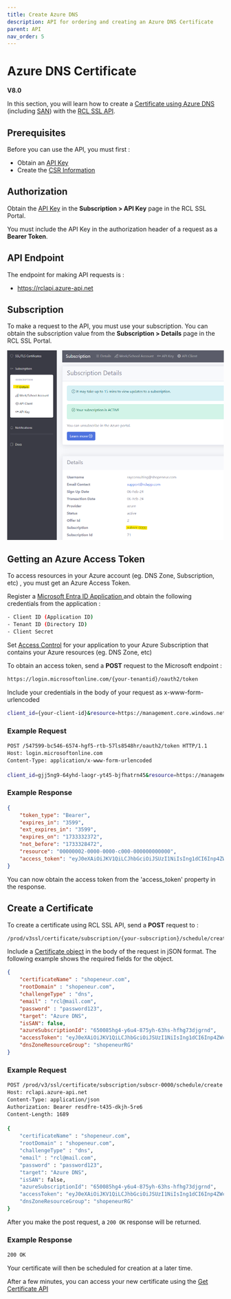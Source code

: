```yaml
---
title: Create Azure DNS
description: API for ordering and creating an Azure DNS Certificate
parent: API
nav_order: 5
---
```


# Azure DNS Certificate
**V8.0**

In this section, you will learn how to create a [Certificate using Azure DNS](../portal/azure-dns.md) (including [SAN](../portal/azure-dns-san.md)) with the [RCL SSL API](./api.md).

## Prerequisites

Before you can use the API, you must first :

- Obtain an [API Key](./authorization.md)
- Create the [CSR Information](../portal/csr-info.md)

## Authorization

Obtain the [API Key](./authorization.md) in the **Subscription > API Key** page in the RCL SSL Portal.

You must include the API Key in the authorization header of a request as a **Bearer Token**.

## API Endpoint

The endpoint for making API requests is :

- https://rclapi.azure-api.net

## Subscription

To make a request to the API, you must use your subscription. You can obtain the subscription value from the **Subscription > Details** page in the RCL SSL Portal.

![image](../images/api_authorization/subscription.png)

## Getting an Azure Access Token

To access resources in your Azure account (eg. DNS Zone, Subscription, etc) , you must get an Azure Access Token.

Register a [Microsoft Entra ID Application ](../authorization/aad-application.md) and obtain the following credentials from the application :

```bash
- Client ID (Application ID)
- Tenant ID (Directory ID)
- Client Secret
```

Set [Access Control](../authorization/access-control-app.md) for your application to your Azure Subscription that contains
your Azure resources (eg. DNS Zone, etc)

To obtain an access token, send a **POST** request to the Microsoft endpoint :

```bash
https://login.microsoftonline.com/{your-tenantid}/oauth2/token
```

Include your credentials in the body of your request as x-www-form-urlencoded

```bash
client_id={your-client-id}&resource=https://management.core.windows.net&client_secret={your-client-secret}&grant_type=client_credentials
```

### Example Request

```bash
POST /547599-bc546-6574-hgf5-rtb-57ls8548hr/oauth2/token HTTP/1.1
Host: login.microsoftonline.com
Content-Type: application/x-www-form-urlencoded

client_id=gjj5ng9-64yhd-laogr-yt45-bjfhatrn45&resource=https://management.core.windows.net&client_secret=djfFrD~7tyHFDSmf_jdfvepgn_hhdbrgr3uHSvd&grant_type=client_credentials

```

### Example Response

```json
{
    "token_type": "Bearer",
    "expires_in": "3599",
    "ext_expires_in": "3599",
    "expires_on": "1733332372",
    "not_before": "1733328472",
    "resource": "00000002-0000-0000-c000-000000000000",
    "access_token": "eyJ0eXAiOiJKV1QiLCJhbGciOiJSUzI1NiIsIng1dCI6Inp4ZWcyV09OcFRrd041R21lWWN1VGR0QzZKMCIsImtpZCI6Inp4ZWcyV09OcFRrd041R21lWWN1VGR0QzZKMCJ9.eyJhdWQiOiIwMDAwMDAwMi0wMDAwLTAwMDAtYzAwMC0wMDAwMDAwMDAwMDAiLCJpc3MiOiJodHRwczo"
}
```

You can now obtain the access token from the 'access_token' property in the response.

## Create a Certificate

To create a certificate using RCL SSL API, send a **POST** request to :

```bash
/prod/v3ssl/certificate/subscription/{your-subscription}/schedule/create
```

Include a [Certificate object](./certificate-object.md) in the body of the request in jSON format. The following example shows the required fields for the object.

```json
{
    "certificateName" : "shopeneur.com",
    "rootDomain" : "shopeneur.com",
    "challengeType" : "dns",
    "email" : "rcl@mail.com",
    "password" : "password123",
    "target": "Azure DNS",
    "isSAN": false,
    "azureSubscriptionId": "650085hg4-y6u4-875yh-63hs-hfhg73djgrnd",
    "accessToken": "eyJ0eXAiOiJKV1QiLCJhbGciOiJSUzI1NiIsIng1dCI6Inp4ZWcyV09OcFRrd041R21lWWN1VGR0QzZKMCIsImtpZCI6Inp4ZWcyV09OcFRrd041R21lWWN1VGR0QzZKMCJ9.eyJhdWQi76SIKOJw",
    "dnsZoneResourceGroup": "shopeneurRG"
}
```
### Example Request

```bash
POST /prod/v3/ssl/certificate/subscription/subscr-0000/schedule/create HTTP/1.1
Host: rclapi.azure-api.net
Content-Type: application/json
Authorization: Bearer resdfre-t435-dkjh-5re6
Content-Length: 1689

{
    "certificateName" : "shopeneur.com",
    "rootDomain" : "shopeneur.com",
    "challengeType" : "dns",
    "email" : "rcl@mail.com",
    "password" : "password123",
    "target": "Azure DNS",
    "isSAN": false,
    "azureSubscriptionId": "650085hg4-y6u4-875yh-63hs-hfhg73djgrnd",
    "accessToken": "eyJ0eXAiOiJKV1QiLCJhbGciOiJSUzI1NiIsIng1dCI6Inp4ZWcyV09OcFRrd041R21lWWN1VGR0QzZKMCIsImtpZCI6Inp4ZWcyV09OcFRrd041R21lWWN1VGR0QzZKMCJ9.eyJhdWQi76SIKOJw",
    "dnsZoneResourceGroup": "shopeneurRG"
}
```

After you make the post request, a ```200 OK``` response will be returned. 

### Example Response

```bash
200 OK
```

Your certificate will then be scheduled for creation at a later time. 

After a few minutes, you can access your new certificate using the [Get Certificate API](get-certificate.md)